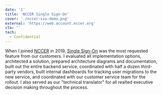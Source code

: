 ```yaml
---
date: '1'
title: 'NCCER Single Sign-On'
cover: './nccer-sso-demo.png'
external: 'https://web.account.nccer.org'
cta: ''
tech:
  - Confidential
---
```


When I joined [NCCER](https://www.nccer.org) in 2019, [Single Sign-On](https://web.account.nccer.org) was the most requested feature from our customers. I evaluated all implementation options, architected a solution, prepared architecture diagrams and documentation, built out the entire backend service, coordinated with half a dozen third-party vendors, built internal dashboards for tracking user migrations to the new service, and coordinated with our customer service team for the rollout. I also served as our "technical translator" for all realted executive decision making throughout the process.
